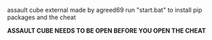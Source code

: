 assault cube external made by agreed69
run "start.bat" to install pip packages and the cheat

**ASSAULT CUBE NEEDS TO BE OPEN BEFORE YOU OPEN THE CHEAT**
